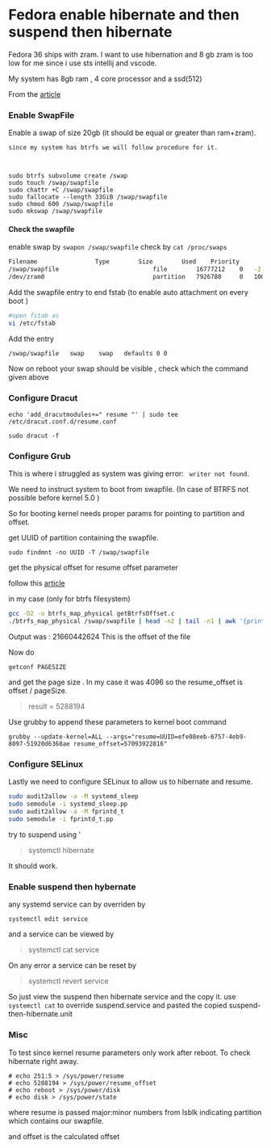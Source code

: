 # Fedora enable hibernate and then suspend then hibernate

Fedora 36 ships with zram.
I want to use hibernation and  8 gb zram is too low for me since i use sts intellij and vscode. 

My system has 8gb ram , 4 core processor and a ssd(512) 


From the [article](https://j3ff.org/post/framework_fedora_hibernate/) 

### Enable SwapFile
Enable a swap of size 20gb (it should be equal or greater than ram+zram). 
    
    since my system has btrfs we will follow procedure for it.


    
    sudo btrfs subvolume create /swap
    sudo touch /swap/swapfile
    sudo chattr +C /swap/swapfile
    sudo fallocate --length 33GiB /swap/swapfile
    sudo chmod 600 /swap/swapfile
    sudo mkswap /swap/swapfile
    
#### Check the swapfile 
enable swap by `swapon /swap/swapfile`
check by `cat /proc/swaps`


```bash
Filename				Type		Size		Used	Priority
/swap/swapfile                          file		16777212	0	-2
/dev/zram0                              partition	7926780		0	100

```

Add the swapfile entry to end fstab (to enable auto attachment on every boot )

```sh
#open fstab as 
vi /etc/fstab
```
Add the entry
```
/swap/swapfile   swap    swap   defaults 0 0
```
Now on reboot your swap should be visible , check which the command given above
### Configure Dracut

`echo 'add_dracutmodules+=" resume "' | sudo tee /etc/dracut.conf.d/resume.conf`


`sudo dracut -f`


### Configure Grub 

This is where i struggled as system was giving error:  ` writer not found`.

We need to instruct system to boot from swapfile. (In case of BTRFS not possible before kernel 5.0 )

So for booting kernel needs proper params for pointing to partition and offset.

get UUID of partition containing the swapfile.

```
sudo findmnt -no UUID -T /swap/swapfile
```
get the physical offset for resume offset parameter

follow this [article](https://wiki.archlinux.org/title/Power_management/Suspend_and_hibernate#Hibernation_into_swap_file_on_Btrfs)

in my case (only for btrfs filesystem) 
```sh
gcc -O2 -o btrfs_map_physical getBtrfsOffset.c
./btrfs_map_physical /swap/swapfile | head -n2 | tail -n1 | awk '{print $9}'

```
Output was : 21660442624
This is the offset of the file

Now do 
```
getconf PAGESIZE
```
and get the page size . In my case it was 4096 
so the resume_offset is offset / pageSize.

> result = 5288194


Use grubby to append these parameters to kernel boot command


```
grubby --update-kernel=ALL --args="resume=UUID=efe08eeb-6757-4eb9-8097-51920d6368ae resume_offset=57093922816"
```

### Configure SELinux

Lastly we need to configure SELinux to allow us to hibernate and resume.

```sh
sudo audit2allow -a -M systemd_sleep
sudo semodule -i systemd_sleep.pp
sudo audit2allow -a -M fprintd_t
sudo semodule -i fprintd_t.pp
```

try to suspend using '
> systemctl hibernate

It should work. 

### Enable suspend then hybernate

any systemd service can by overriden by
```
systemctl edit service
```
and a service can be viewed by 
> systemctl cat service

On any error a service can be reset by 
> systemctl revert service

So just view the suspend then hibernate service 
and the copy it.
use `systemctl cat` to override suspend.service and pasted the copied suspend-then-hibernate.unit



### Misc 
To test since kernel resume parameters only work after reboot. To check hibernate right away.

```
# echo 251:5 > /sys/power/resume
# echo 5288194 > /sys/power/resume_offset
# echo reboot > /sys/power/disk
# echo disk > /sys/power/state
```

where resume is passed major:minor numbers from lsblk indicating partition which contains our swapfile.

and offset is the calculated offset